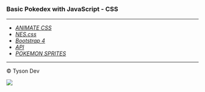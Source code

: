 ###  Basic Pokedex with JavaScript - CSS

------------
* [*ANIMATE CSS*](https://animate.style/)
* [*NES.css*](https://nostalgic-css.github.io/NES.css/)
* [*Bootstrap 4*](https://getbootstrap.com/)
* [*API*](https://pokeapi.co/)
* [*POKEMON SPRITES*](https://pokemondb.net/sprites/ "POKEMON SPRITES")

------------

&copy; Tyson Dev

![](https://i.pinimg.com/originals/4a/d3/b5/4ad3b567236d7d59e2f31e6633cfcdc7.gif)